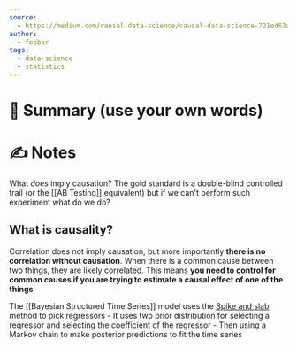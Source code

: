 ```yaml
---
source:
  - https://medium.com/causal-data-science/causal-data-science-721ed63a4027
author:
  - foobar
tags:
  - data-science
  - statistics
---
```

# 📰 Summary (use your own words)


# ✍️ Notes
What *does* imply causation? The gold standard is a double-blind controlled trail (or the [[AB Testing]] equivalent) but if we can't perform such experiment what do we do?

## What is causality?

Correlation does not imply causation, but more importantly **there is no correlation without causation**. When there is a common cause between two things, they are likely correlated. This means **you need to control for common causes if you are trying to estimate a causal effect of one of the things**


The [[Bayesian Structured Time Series]] model uses the [Spike and slab](https://en.wikipedia.org/wiki/Spike-and-slab_regression) method to pick regressors
	- It uses two prior distribution for selecting a regressor and selecting the coefficient of the regressor
	- Then using a Markov chain to make posterior predictions to fit the time series
